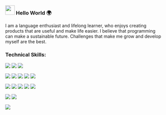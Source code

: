 ### <img src="https://raw.githubusercontent.com/MartinHeinz/MartinHeinz/master/wave.gif" width="30px"> Hello World 🌍

I am a language enthusiast and lifelong learner, who enjoys creating products that are useful and make life easier. 
I believe that programming can make a sustainable future. Challenges that make me grow and develop myself are the best.

### Technical Skills:

![](https://img.shields.io/badge/BACKEND-Node.js/Express-informational?style=flat&logo=data:image/svg%2bxml;base64,<BASE64_DATA>)
![](https://img.shields.io/badge/BACKEND-REST-informational?style=flat&logo=data:image/svg%2bxml;base64,<BASE64_DATA>)
![](https://img.shields.io/badge/BACKEND-MongoDB/PostgreSQL-informational?style=flat&logo=data:image/svg%2bxml;base64,<BASE64_DATA>)

![](https://img.shields.io/badge/FRONTEND-REACT-informational?style=flat&logo=<LOGO_NAME>&logoColor=white&color=2bbc8a)
![](https://img.shields.io/badge/FRONTEND-REDUX-informational?style=flat&logo=<LOGO_NAME>&logoColor=white&color=2bbc8a)
![](https://img.shields.io/badge/FRONTEND-HTML-informational?style=flat&logo=<LOGO_NAME>&logoColor=white&color=2bbc8a)
![](https://img.shields.io/badge/FRONTEND-jQuery/Bootstrap-informational?style=flat&logo=<LOGO_NAME>&logoColor=white&color=2bbc8a)
![](https://img.shields.io/badge/FRONTEND-CSS/SASS/Material-ui-informational?style=flat&logo=<LOGO_NAME>&logoColor=white&color=fc0324)

![](https://img.shields.io/badge/TOOLS-VisualStudioCode-informational?style=flat&logo=data:image/svg%2bxml;base64,<BASE64_DATA>)
![](https://img.shields.io/badge/TOOLS-Handlebars/Pug-informational?style=flat&logo=data:image/svg%2bxml;base64,<BASE64_DATA>)
![](https://img.shields.io/badge/TOOLS-Mocha/Jest-informational?style=flat&logo=data:image/svg%2bxml;base64,<BASE64_DATA>)
![](https://img.shields.io/badge/TOOLS-Docker-informational?style=flat&logo=data:image/svg%2bxml;base64,<BASE64_DATA>)
![](https://img.shields.io/badge/TOOLS-Git-informational?style=flat&logo=data:image/svg%2bxml;base64,<BASE64_DATA>)

![](https://img.shields.io/badge/METHODS-TDD-informational?style=flat&logo=<LOGO_NAME>&logoColor=white&color=2bbc8a)
![](https://img.shields.io/badge/METHODS-Agile-informational?style=flat&logo=<LOGO_NAME>&logoColor=white&color=fc0324)

![](https://img.shields.io/badge/FRONTEND-CSS/SASS/Material-ui-informational?style=flat&logo=<LOGO_NAME>&logoColor=white&color=red)


